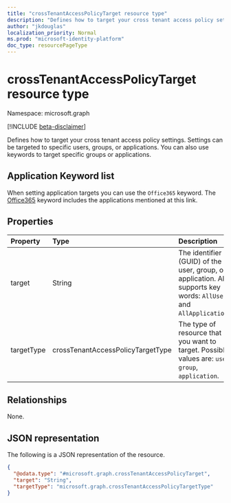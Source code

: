 ```yaml
---
title: "crossTenantAccessPolicyTarget resource type"
description: "Defines how to target your cross tenant access policy settings. Settings can be targeted to specific users, groups, or applications."
author: "jkdouglas"
localization_priority: Normal
ms.prod: "microsoft-identity-platform"
doc_type: resourcePageType
---
```


# crossTenantAccessPolicyTarget resource type

Namespace: microsoft.graph

[!INCLUDE [beta-disclaimer](../../includes/beta-disclaimer.md)]

Defines how to target your cross tenant access policy settings. Settings can be targeted to specific users, groups, or applications. You can also use keywords to target specific groups or applications.

## Application Keyword list

When setting application targets you can use the `Office365` keyword. The [Office365](https://docs.microsoft.com/azure/active-directory/conditional-access/concept-conditional-access-cloud-apps#office-365) keyword includes the applications mentioned at this link.

## Properties

|Property|Type|Description|
|:---|:---|:---|
|target|String|The identifier (GUID) of the user, group, or application. Also supports key words: `AllUsers` and `AllApplications`.|
|targetType|crossTenantAccessPolicyTargetType|The type of resource that you want to target. Possible values are: `user`, `group`, `application`.|

## Relationships

None.

## JSON representation

The following is a JSON representation of the resource.
<!-- {
  "blockType": "resource",
  "@odata.type": "microsoft.graph.crossTenantAccessPolicyTarget"
}
-->

``` json
{
  "@odata.type": "#microsoft.graph.crossTenantAccessPolicyTarget",
  "target": "String",
  "targetType": "microsoft.graph.crossTenantAccessPolicyTargetType"
}
```
